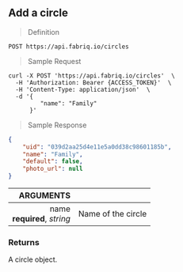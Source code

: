 ## Add a circle

> Definition

```text
POST https://api.fabriq.io/circles
```

> Sample Request

```shell
curl -X POST 'https://api.fabriq.io/circles'  \
  -H 'Authorization: Bearer {ACCESS_TOKEN}'  \
  -H 'Content-Type: application/json'  \
  -d '{                                        
         "name": "Family"                    
      }'
```

> Sample Response

```json
{
    "uid": "039d2aa25d4e11e5a0dd38c98601185b",
    "name": "Family",
    "default": false,
    "photo_url": null
}
```

ARGUMENTS ||
---------:        | -----------
name<br>**required**, *string*  | Name of the circle


### Returns
A circle object.
